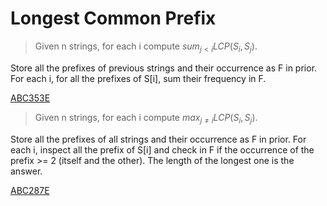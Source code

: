 # Longest Common Prefix

> Given n strings, for each i compute $sum_{j \lt i} LCP(S_i, S_j)$.

Store all the prefixes of previous strings and their occurrence as F in prior. 
For each i, for all the prefixes of S[i], sum their frequency in F.

[ABC353E](https://atcoder.jp/contests/abc353/submissions/53376843)

> Given n strings, for each i compute $max_{j \neq i} LCP(S_i, S_j)$.

Store all the prefixes of all strings and their occurrence as F in prior. 
For each i, inspect all the prefix of S[i] and check in F if the occurrence of the prefix >= 2 (itself and the other). The length of the longest one is the answer.

[ABC287E](https://atcoder.jp/contests/abc287/submissions/38442757)